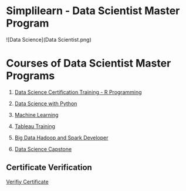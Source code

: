 # Simplilearn - Data Scientist Master Program

![Data Science](Data Scientist.png)

# Courses of Data Scientist Master Programs

1. [Data Science Certification Training - R Programming]()

2. [Data Science with Python]()

3. [Machine Learning]()

4. [Tableau Training]()

5. [Big Data Hadoop and Spark Developer]()

6. [Data Science Capstone]()


## Certificate Verification

[Verifiy Certificate](https://storage.googleapis.com/devendra-bucket-1/Certificates/20%20Data%20Science%20Master.pdf)
